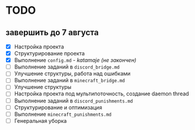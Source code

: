 # TODO
## завершить до 7 августа

- [x] Настройка проекта
- [x] Структурирование проекта
- [x] Выполнение `config.md` - *katamaje (не закончен)*
- [ ] Выполнение заданий в `discord_bridge.md`
- [ ] Улучшение структуры, работа над ошибками
- [ ] Выполнение заданий в `minecraft_bridge.md`
- [ ] Улучшение структуры
- [ ] Настройка проекта под мультипоточность, создание daemon thread
- [ ] Выполнение заданий в `discord_punishments.md`
- [ ] Структурирование и оптимизация
- [ ] Выполнение `minecraft_punishments.md`
- [ ] Генеральная уборка
